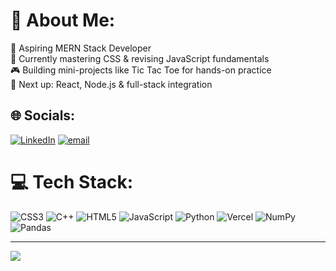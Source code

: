 # 💫 About Me:
🔧 Aspiring MERN Stack Developer<br>🧠 Currently mastering CSS & revising JavaScript fundamentals<br>🎮 Building mini-projects like Tic Tac Toe for hands-on practice<br>🚀 Next up: React, Node.js & full-stack integration


## 🌐 Socials:
 [![LinkedIn](https://img.shields.io/badge/LinkedIn-%230077B5.svg?logo=linkedin&logoColor=white)](https://www.linkedin.com/in/sarthakmonga/) [![email](https://img.shields.io/badge/Email-D14836?logo=gmail&logoColor=white)](mailto:sarthakm317@gmail.com) 

# 💻 Tech Stack:
![CSS3](https://img.shields.io/badge/css3-%231572B6.svg?style=for-the-badge&logo=css3&logoColor=white) ![C++](https://img.shields.io/badge/c++-%2300599C.svg?style=for-the-badge&logo=c%2B%2B&logoColor=white) ![HTML5](https://img.shields.io/badge/html5-%23E34F26.svg?style=for-the-badge&logo=html5&logoColor=white) ![JavaScript](https://img.shields.io/badge/javascript-%23323330.svg?style=for-the-badge&logo=javascript&logoColor=%23F7DF1E) ![Python](https://img.shields.io/badge/python-3670A0?style=for-the-badge&logo=python&logoColor=ffdd54) ![Vercel](https://img.shields.io/badge/vercel-%23000000.svg?style=for-the-badge&logo=vercel&logoColor=white) ![NumPy](https://img.shields.io/badge/numpy-%23013243.svg?style=for-the-badge&logo=numpy&logoColor=white) ![Pandas](https://img.shields.io/badge/pandas-%23150458.svg?style=for-the-badge&logo=pandas&logoColor=white)


---
[![](https://visitcount.itsvg.in/api?id=Sarthak317&icon=0&color=0)](https://visitcount.itsvg.in)

<!-- Proudly created with GPRM ( https://gprm.itsvg.in ) -->
